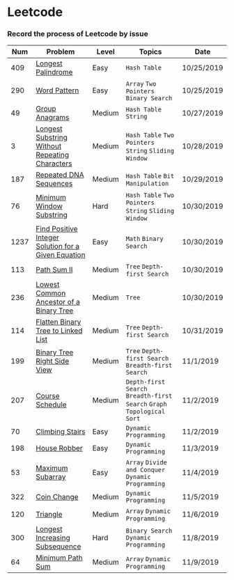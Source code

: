 # Leetcode
### Record the process of Leetcode by issue

Num|Problem|Level|Topics|Date
-|-|-|-|-
409|[Longest Palindrome](https://github.com/lihe/Leetcode/issues/1) |Easy|`Hash Table`|10/25/2019
290|[Word Pattern](https://github.com/lihe/Leetcode/issues/2)|Easy|`Array` `Two Pointers` `Binary Search`|10/25/2019
49|[Group Anagrams](https://github.com/lihe/Leetcode/issues/3)|Medium|`Hash Table` `String`|10/27/2019
3|[Longest Substring Without Repeating Characters](https://github.com/lihe/Leetcode/issues/4)|Medium|`Hash Table` `Two Pointers` `String` `Sliding Window`|10/28/2019|
187|[Repeated DNA Sequences](https://github.com/lihe/Leetcode/issues/5)|Medium|`Hash Table` `Bit Manipulation`|10/29/2019
76|[Minimum Window Substring](https://github.com/lihe/Leetcode/issues/6)|Hard|`Hash Table` `Two Pointers` `String` `Sliding Window`|10/30/2019
1237|[Find Positive Integer Solution for a Given Equation](https://github.com/lihe/Leetcode/issues/7)|Easy|`Math` `Binary Search`|10/30/2019
113|[Path Sum II](https://github.com/lihe/Leetcode/issues/8)|Medium|`Tree` `Depth-first Search`|10/30/2019
236|[Lowest Common Ancestor of a Binary Tree](https://github.com/lihe/Leetcode/issues/9)|Medium|`Tree`|10/30/2019
114|[Flatten Binary Tree to Linked List](https://github.com/lihe/Leetcode/issues/10)|Medium|`Tree` `Depth-first Search`|10/31/2019
199|[Binary Tree Right Side View](https://github.com/lihe/Leetcode/issues/11)|Medium|`Tree` `Depth-first Search` `Breadth-first Search`|11/1/2019
207|[Course Schedule](https://github.com/lihe/Leetcode/issues/12)|Medium|`Depth-first Search` `Breadth-first Search` `Graph` `Topological Sort`|11/2/2019
70|[Climbing Stairs](https://github.com/lihe/Leetcode/issues/13)|Easy|`Dynamic Programming`|11/2/2019
198|[House Robber](https://github.com/lihe/Leetcode/issues/14)|Easy|`Dynamic Programming`|11/3/2019
53|[Maximum Subarray](https://github.com/lihe/Leetcode/issues/15)|Easy|`Array` `Divide and Conquer` `Dynamic Programming`|11/4/2019
322|[Coin Change](https://github.com/lihe/Leetcode/issues/16)|Medium|`Dynamic Programming`|11/5/2019
120|[Triangle](https://github.com/lihe/Leetcode/issues/17)|Medium|`Array` `Dynamic Programming`|11/6/2019
300|[Longest Increasing Subsequence](https://github.com/lihe/Leetcode/issues/18)|Hard|`Binary Search` `Dynamic Programming`|11/8/2019
64|[Minimum Path Sum](https://github.com/lihe/Leetcode/issues/19)|Medium|`Array` `Dynamic Programming`|11/9/2019
